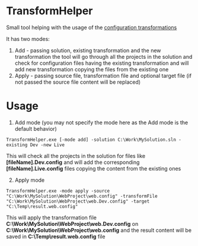 # TransformHelper
Small tool helping with the usage of the [configuration transformations](https://msdn.microsoft.com/en-us/library/vstudio/dd465326(v=vs.100).aspx)

It has two modes:

1. Add - passing solution, existing transformation and the new transformation the tool will go through all the projects in the solution and check for configuration files having the existing transformation and will add new transformation copying the files from the existing one
2. Apply - passing source file, transformation file and optional target file (if not passed the source file content will be replaced)

# Usage

1. Add mode (you may not specify the mode here as the Add mode is the default behavior)

```
TransformHelper.exe [-mode add] -solution C:\Work\MySolution.sln -existing Dev -new Live
```
This will check all the projects in the solution for files like **[fileName].Dev.config** and will add the corresponding **[fileName].Live.config** files copying the content from the existing ones

2. Apply mode
```
TransformHelper.exe -mode apply -source "C:\Work\MySolution\WebProject\web.config" -transformFile "C:\Work\MySolution\WebProject\web.Dev.config" -target "C:\Temp\result.web.config"
```
This will apply the transformation file **C:\Work\MySolution\WebProject\web.Dev.config** on **C:\Work\MySolution\WebProject\web.config** and the result content will be saved in **C:\Temp\result.web.config** file
